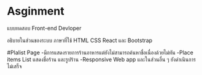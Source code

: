 # Asginment
 
แบบทดสอบ Front-end Devloper

อธิบายในส่วนของระบบ ภาษาที่ใช้ HTML CSS React และ Bootstrap

#Plalist Page -มีการแสดงรายการร้านอาหารแต่ยังไม่สามารถค้นหาชื่อเนื่องด้วยไม่ทัน -Place items List แสดงชื่อร้าน และรูปร้าน -Responsive Web app และในส่วนอื่น ๆ ยังดำเนินการไม่เสร็จ
